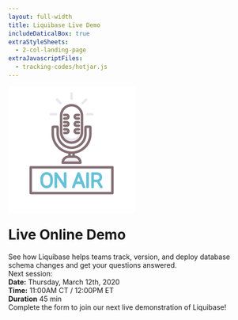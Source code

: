 ```yaml
---
layout: full-width
title: Liquibase Live Demo
includeDaticalBox: true
extraStyleSheets:
  - 2-col-landing-page
extraJavascriptFiles:
  - tracking-codes/hotjar.js
---
```


<div class="landing-page">
  <div class="landing-page__main-content span-12">
    <div class="landing-page__main-content__title">
      <div class="landing-page__main-content__title__icon">
        <img src="images/demo/on-air.png" alt="live broadcast on air icon">
      </div>
      <h1 style="margin-top: 24px">Live Online Demo</h1>
    </div>
    <div class="landing-page__main-content__text">
      See how Liquibase helps teams track, version, and deploy database schema changes and get your questions answered.
    </div>
    <div class="landing-page__main-content__text landing-page__main-content__info">
      Next session:
      <div class="landing-page__main-content__info__item">
        <strong>Date:</strong>
        <span>Thursday, March 12th, 2020</span>
      </div>
      <div class="landing-page__main-content__info__item">
        <strong>Time:</strong>
        <span>11:00AM CT / 12:00PM ET</span>
      </div>
      <div class="landing-page__main-content__info__item">
        <strong>Duration</strong>
        <span>45 min</span>
      </div>
    </div>
    <div class="landing-page__main-content__text">
      Complete the form to join our next live demonstration of Liquibase!
    </div>
  </div>
  <div class="landing-page__cta-block span-10 push-2">
    <script src="//app-ab14.marketo.com/js/forms2/js/forms2.min.js"></script>
    <form id="mktoForm_3623"></form>
    <script>MktoForms2.loadForm("//app-ab14.marketo.com", "522-INH-443", 3623);</script>
    <script async src="https://marketo.clearbit.com/assets/v1/marketo/forms.js"
      data-clearbit-publishable-key="pk_a7c07aac0af9ac5ec657ff5f9ab23f4a"></script>
    <script>MktoForms2.whenReady(function(form) {
 
      form.submittable(false);

      let clearbitPolling = false;

      form.onValidate(function(valid) {
        let values = form.getValues();
        if(clearbitPolling || !valid) {
          return form.submittable(false);
        } else {
          if(valid && values.clearbitFormStatus && values.clearbitFormStatus !== "") {
            return form.submittable(true);
        }
        else {
        clearbitPolling = true;
 
        let start = Date.now();
        let poll = setInterval(function() {
          if(form.getValues().clearbitFormStatus && form.getValues().clearbitFormStatus !== "") {
            clearInterval(poll);
            clearbitPolling = false;
          } else {
            if (Date.now() - start > 2000) {
              form.setValues({
                clearbitFormStatus: "not Enriched"
              })
            }
          }
        },100)
      }
    }
  })
})
</script> 
    <style>
      form#mktoForm_3623 {
        width: 100% !important;
        background: none !important;
        padding: 0 !important;
      }

      form#mktoForm_3623 input.mktoField:not([type=checkbox]) {
        width: 100% !important;
      }

      .mktoFormCol {
        width: 100% !important;
      }

      .mktoFieldWrap {
        width: 100% !important;
      }

      .mktoLogicalField {
        width: 100% !important;
      }

      .mktoForm .mktoOffset {
        height: 0;
      }
  </style>
  </div>
</div>
